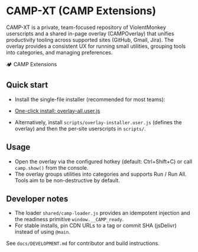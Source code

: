 # CAMP-XT (CAMP Extensions)

CAMP-XT is a private, team-focused repository of ViolentMonkey userscripts and a shared in-page overlay (CAMPOverlay) that unifies productivity tooling across supported sites (GitHub, Gmail, Jira). The overlay provides a consistent UX for running small utilities, grouping tools into categories, and managing preferences.

🏕️ CAMP Extensions

## Quick start

- Install the single-file installer (recommended for most teams):

- [One-click install: overlay-all.user.js](https://raw.githubusercontent.com/camp-plus/camp-xt/main/scripts/overlay-all.user.js)

- Alternatively, install `scripts/overlay-installer.user.js` (defines the overlay) and then the per-site userscripts in `scripts/`.

## Usage

- Open the overlay via the configured hotkey (default: Ctrl+Shift+C) or call `camp.show()` from the console.
- The overlay groups utilities into categories and supports Run / Run All. Tools aim to be non-destructive by default.

## Developer notes

- The loader `shared/camp-loader.js` provides an idempotent injection and the readiness primitive `window.__CAMP_ready`.
- For stable installs, pin CDN URLs to a tag or commit SHA (jsDelivr) instead of using `@main`.

See `docs/DEVELOPMENT.md` for contributor and build instructions.

